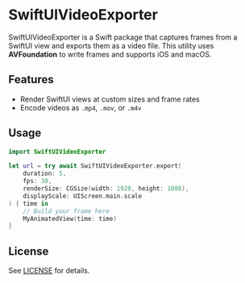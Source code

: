 # SwiftUIVideoExporter

SwiftUIVideoExporter is a Swift package that captures frames from a SwiftUI view and exports them as a video file. This utility uses **AVFoundation** to write frames and supports iOS and macOS.

## Features
- Render SwiftUI views at custom sizes and frame rates
- Encode videos as `.mp4`, `.mov`, or `.m4v`

## Usage
```swift
import SwiftUIVideoExporter

let url = try await SwiftUIVideoExporter.export(
    duration: 5,
    fps: 30,
    renderSize: CGSize(width: 1920, height: 1080),
    displayScale: UIScreen.main.scale
) { time in
    // Build your frame here
    MyAnimatedView(time: time)
}
```

## License
See [LICENSE](LICENSE) for details.
